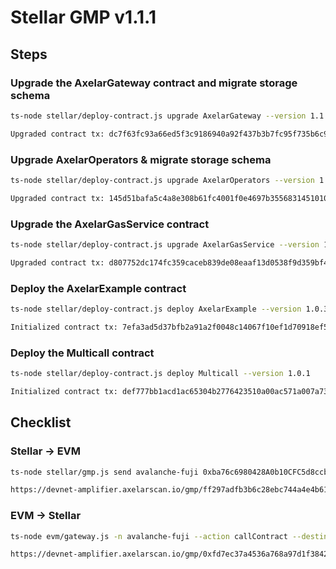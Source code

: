 # Stellar GMP v1.1.1

## Steps

### Upgrade the AxelarGateway contract and migrate storage schema

```bash
ts-node stellar/deploy-contract.js upgrade AxelarGateway --version 1.1.1 --migration-data '[["axelar","0x28b56058d6009267808c6879e262a043ca8bf74c92954f22a178d488cd8e1672-128252"],["axelar","0xf1326ccf9e405273bae07843c5f7f34db34088a3f60f71cf42892014ebd58b1d-128247"],["axelar","0xbab4e1965d71e4102301ca375b80ed76b0f575280c3011a7d6a04dce475ae83e-126435"],["axelar","0xc882850ccf7695df6ca93ff22bfc9a18ebcf85e5b6e005c44c6153cbbce4f4cc-128657"],["axelar","0x816cf7d2f42c8093d1ab2ba684396c0386f9b5c0fd508239ccb461a1513f0fd2-126409"],["axelar","0x41da5017df7797bad6521af15678985211d6dc56db469e556f642a9fb7bb5663-114333"],["stellar-2025-q1","0x10fb1f5fbc62c2b347f16a5b15543aca5fa6156b51a4fd693b99177d0cdfe23a-2"],["axelar","0xe19b6a0805c67c73d1d69454a2f2dca196e59bbd14c9d1b5f7e9040c56334735-126378"]]'

Upgraded contract tx: dc7f63fc93a66ed5f3c9186940a92f437b3b7fc95f735b6c9384d086b45cff58
```

### Upgrade AxelarOperators & migrate storage schema

```bash
ts-node stellar/deploy-contract.js upgrade AxelarOperators --version 1.1.1 --migration-data '["GBM47ULSN4OEQNPECDIMZSDMK6AH2RNICV2VGOYPBVJ4LBFCFFQP2BXM"]'

Upgraded contract tx: 145d51bafa5c4a8e308b61fc4001f0e4697b35568314510103a166a48127a09f
```

### Upgrade the AxelarGasService contract

```bash
ts-node stellar/deploy-contract.js upgrade AxelarGasService --version 1.1.1

Upgraded contract tx: d807752dc174fc359caceb839de08eaaf13d0538f9d359bf4ca55ba293254985
```

### Deploy the AxelarExample contract

```bash
ts-node stellar/deploy-contract.js deploy AxelarExample --version 1.0.3

Initialized contract tx: 7efa3ad5d37bfb2a91a2f0048c14067f10ef1d70918ef5e0e2341fa3e3404a58
```

### Deploy the Multicall contract

```bash
ts-node stellar/deploy-contract.js deploy Multicall --version 1.0.1

Initialized contract tx: def777bb1acd1ac65304b2776423510a00ac571a007a7396b4a83507e76cfe68
```

## Checklist

### Stellar → EVM

```bash
ts-node stellar/gmp.js send avalanche-fuji 0xba76c6980428A0b10CFC5d8ccb61949677A61233 0x1234 --gas-amount 100000000

https://devnet-amplifier.axelarscan.io/gmp/ff297adfb3b6c28ebc744a4e4b6142a21f33a044a99dd0fe039eafbe08d122b4
```

### EVM → Stellar

```bash
ts-node evm/gateway.js -n avalanche-fuji --action callContract --destinationChain stellar-2025-q1 --destination CAYMUJY3W77TABSONTMIRWNOIMV7ZAXKA4PNDSRKEZWCBBVSG3JB2G3K --payload 0x1234

https://devnet-amplifier.axelarscan.io/gmp/0xfd7ec37a4536a768a97d1f3842c796af43020e21c75443f3ccba334c32ace12b
```
